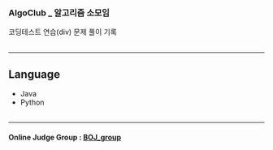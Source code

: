 ### AlgoClub _ 알고리즘 소모임
코딩테스트 연습(div) 문제 풀이 기록<br><br>

***
## Language
* Java
* Python<br><br>

***
#### Online Judge Group : [BOJ_group](https://www.acmicpc.net/group/9928)
